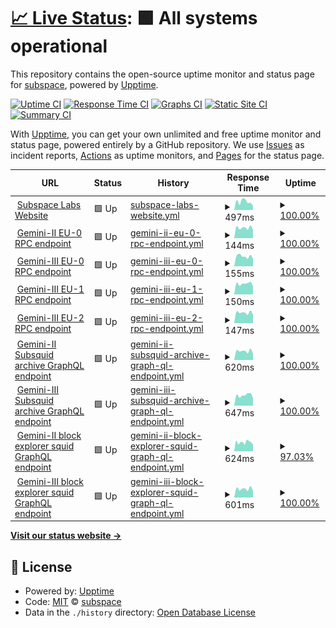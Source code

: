 # [📈 Live Status](https://status.subspace.network): <!--live status--> **🟩 All systems operational**

This repository contains the open-source uptime monitor and status page for [subspace](https://subspace.network), powered by [Upptime](https://github.com/upptime/upptime).

[![Uptime CI](https://github.com/subspace/status/workflows/Uptime%20CI/badge.svg)](https://github.com/subspace/status/actions?query=workflow%3A%22Uptime+CI%22)
[![Response Time CI](https://github.com/subspace/status/workflows/Response%20Time%20CI/badge.svg)](https://github.com/subspace/status/actions?query=workflow%3A%22Response+Time+CI%22)
[![Graphs CI](https://github.com/subspace/status/workflows/Graphs%20CI/badge.svg)](https://github.com/subspace/status/actions?query=workflow%3A%22Graphs+CI%22)
[![Static Site CI](https://github.com/subspace/status/workflows/Static%20Site%20CI/badge.svg)](https://github.com/subspace/status/actions?query=workflow%3A%22Static+Site+CI%22)
[![Summary CI](https://github.com/subspace/status/workflows/Summary%20CI/badge.svg)](https://github.com/subspace/status/actions?query=workflow%3A%22Summary+CI%22)

With [Upptime](https://upptime.js.org), you can get your own unlimited and free uptime monitor and status page, powered entirely by a GitHub repository. We use [Issues](https://github.com/subspace/status/issues) as incident reports, [Actions](https://github.com/subspace/status/actions) as uptime monitors, and [Pages](https://status.subspace.network) for the status page.

<!--start: status pages-->
<!-- This summary is generated by Upptime (https://github.com/upptime/upptime) -->
<!-- Do not edit this manually, your changes will be overwritten -->
<!-- prettier-ignore -->
| URL | Status | History | Response Time | Uptime |
| --- | ------ | ------- | ------------- | ------ |
| <img alt="" src="https://icons.duckduckgo.com/ip3/www.subspace.network.ico" height="13"> [Subspace Labs Website](https://www.subspace.network) | 🟩 Up | [subspace-labs-website.yml](https://github.com/subspace/status/commits/HEAD/history/subspace-labs-website.yml) | <details><summary><img alt="Response time graph" src="./graphs/subspace-labs-website/response-time-week.png" height="20"> 497ms</summary><br><a href="https://status.subspace.network/history/subspace-labs-website"><img alt="Response time 442" src="https://img.shields.io/endpoint?url=https%3A%2F%2Fraw.githubusercontent.com%2Fsubspace%2Fstatus%2FHEAD%2Fapi%2Fsubspace-labs-website%2Fresponse-time.json"></a><br><a href="https://status.subspace.network/history/subspace-labs-website"><img alt="24-hour response time 241" src="https://img.shields.io/endpoint?url=https%3A%2F%2Fraw.githubusercontent.com%2Fsubspace%2Fstatus%2FHEAD%2Fapi%2Fsubspace-labs-website%2Fresponse-time-day.json"></a><br><a href="https://status.subspace.network/history/subspace-labs-website"><img alt="7-day response time 497" src="https://img.shields.io/endpoint?url=https%3A%2F%2Fraw.githubusercontent.com%2Fsubspace%2Fstatus%2FHEAD%2Fapi%2Fsubspace-labs-website%2Fresponse-time-week.json"></a><br><a href="https://status.subspace.network/history/subspace-labs-website"><img alt="30-day response time 1370" src="https://img.shields.io/endpoint?url=https%3A%2F%2Fraw.githubusercontent.com%2Fsubspace%2Fstatus%2FHEAD%2Fapi%2Fsubspace-labs-website%2Fresponse-time-month.json"></a><br><a href="https://status.subspace.network/history/subspace-labs-website"><img alt="1-year response time 1370" src="https://img.shields.io/endpoint?url=https%3A%2F%2Fraw.githubusercontent.com%2Fsubspace%2Fstatus%2FHEAD%2Fapi%2Fsubspace-labs-website%2Fresponse-time-year.json"></a></details> | <details><summary><a href="https://status.subspace.network/history/subspace-labs-website">100.00%</a></summary><a href="https://status.subspace.network/history/subspace-labs-website"><img alt="All-time uptime 100.00%" src="https://img.shields.io/endpoint?url=https%3A%2F%2Fraw.githubusercontent.com%2Fsubspace%2Fstatus%2FHEAD%2Fapi%2Fsubspace-labs-website%2Fuptime.json"></a><br><a href="https://status.subspace.network/history/subspace-labs-website"><img alt="24-hour uptime 100.00%" src="https://img.shields.io/endpoint?url=https%3A%2F%2Fraw.githubusercontent.com%2Fsubspace%2Fstatus%2FHEAD%2Fapi%2Fsubspace-labs-website%2Fuptime-day.json"></a><br><a href="https://status.subspace.network/history/subspace-labs-website"><img alt="7-day uptime 100.00%" src="https://img.shields.io/endpoint?url=https%3A%2F%2Fraw.githubusercontent.com%2Fsubspace%2Fstatus%2FHEAD%2Fapi%2Fsubspace-labs-website%2Fuptime-week.json"></a><br><a href="https://status.subspace.network/history/subspace-labs-website"><img alt="30-day uptime 99.99%" src="https://img.shields.io/endpoint?url=https%3A%2F%2Fraw.githubusercontent.com%2Fsubspace%2Fstatus%2FHEAD%2Fapi%2Fsubspace-labs-website%2Fuptime-month.json"></a><br><a href="https://status.subspace.network/history/subspace-labs-website"><img alt="1-year uptime 100.00%" src="https://img.shields.io/endpoint?url=https%3A%2F%2Fraw.githubusercontent.com%2Fsubspace%2Fstatus%2FHEAD%2Fapi%2Fsubspace-labs-website%2Fuptime-year.json"></a></details>
| <img alt="" src="https://icons.duckduckgo.com/ip3/null.ico" height="13"> [Gemini-II EU-0 RPC endpoint](eu-0.gemini-2a.subspace.network) | 🟩 Up | [gemini-ii-eu-0-rpc-endpoint.yml](https://github.com/subspace/status/commits/HEAD/history/gemini-ii-eu-0-rpc-endpoint.yml) | <details><summary><img alt="Response time graph" src="./graphs/gemini-ii-eu-0-rpc-endpoint/response-time-week.png" height="20"> 144ms</summary><br><a href="https://status.subspace.network/history/gemini-ii-eu-0-rpc-endpoint"><img alt="Response time 147" src="https://img.shields.io/endpoint?url=https%3A%2F%2Fraw.githubusercontent.com%2Fsubspace%2Fstatus%2FHEAD%2Fapi%2Fgemini-ii-eu-0-rpc-endpoint%2Fresponse-time.json"></a><br><a href="https://status.subspace.network/history/gemini-ii-eu-0-rpc-endpoint"><img alt="24-hour response time 116" src="https://img.shields.io/endpoint?url=https%3A%2F%2Fraw.githubusercontent.com%2Fsubspace%2Fstatus%2FHEAD%2Fapi%2Fgemini-ii-eu-0-rpc-endpoint%2Fresponse-time-day.json"></a><br><a href="https://status.subspace.network/history/gemini-ii-eu-0-rpc-endpoint"><img alt="7-day response time 144" src="https://img.shields.io/endpoint?url=https%3A%2F%2Fraw.githubusercontent.com%2Fsubspace%2Fstatus%2FHEAD%2Fapi%2Fgemini-ii-eu-0-rpc-endpoint%2Fresponse-time-week.json"></a><br><a href="https://status.subspace.network/history/gemini-ii-eu-0-rpc-endpoint"><img alt="30-day response time 147" src="https://img.shields.io/endpoint?url=https%3A%2F%2Fraw.githubusercontent.com%2Fsubspace%2Fstatus%2FHEAD%2Fapi%2Fgemini-ii-eu-0-rpc-endpoint%2Fresponse-time-month.json"></a><br><a href="https://status.subspace.network/history/gemini-ii-eu-0-rpc-endpoint"><img alt="1-year response time 147" src="https://img.shields.io/endpoint?url=https%3A%2F%2Fraw.githubusercontent.com%2Fsubspace%2Fstatus%2FHEAD%2Fapi%2Fgemini-ii-eu-0-rpc-endpoint%2Fresponse-time-year.json"></a></details> | <details><summary><a href="https://status.subspace.network/history/gemini-ii-eu-0-rpc-endpoint">100.00%</a></summary><a href="https://status.subspace.network/history/gemini-ii-eu-0-rpc-endpoint"><img alt="All-time uptime 99.42%" src="https://img.shields.io/endpoint?url=https%3A%2F%2Fraw.githubusercontent.com%2Fsubspace%2Fstatus%2FHEAD%2Fapi%2Fgemini-ii-eu-0-rpc-endpoint%2Fuptime.json"></a><br><a href="https://status.subspace.network/history/gemini-ii-eu-0-rpc-endpoint"><img alt="24-hour uptime 100.00%" src="https://img.shields.io/endpoint?url=https%3A%2F%2Fraw.githubusercontent.com%2Fsubspace%2Fstatus%2FHEAD%2Fapi%2Fgemini-ii-eu-0-rpc-endpoint%2Fuptime-day.json"></a><br><a href="https://status.subspace.network/history/gemini-ii-eu-0-rpc-endpoint"><img alt="7-day uptime 100.00%" src="https://img.shields.io/endpoint?url=https%3A%2F%2Fraw.githubusercontent.com%2Fsubspace%2Fstatus%2FHEAD%2Fapi%2Fgemini-ii-eu-0-rpc-endpoint%2Fuptime-week.json"></a><br><a href="https://status.subspace.network/history/gemini-ii-eu-0-rpc-endpoint"><img alt="30-day uptime 99.42%" src="https://img.shields.io/endpoint?url=https%3A%2F%2Fraw.githubusercontent.com%2Fsubspace%2Fstatus%2FHEAD%2Fapi%2Fgemini-ii-eu-0-rpc-endpoint%2Fuptime-month.json"></a><br><a href="https://status.subspace.network/history/gemini-ii-eu-0-rpc-endpoint"><img alt="1-year uptime 99.42%" src="https://img.shields.io/endpoint?url=https%3A%2F%2Fraw.githubusercontent.com%2Fsubspace%2Fstatus%2FHEAD%2Fapi%2Fgemini-ii-eu-0-rpc-endpoint%2Fuptime-year.json"></a></details>
| <img alt="" src="https://icons.duckduckgo.com/ip3/null.ico" height="13"> [Gemini-III EU-0 RPC endpoint](eu-0.gemini-3c.subspace.network) | 🟩 Up | [gemini-iii-eu-0-rpc-endpoint.yml](https://github.com/subspace/status/commits/HEAD/history/gemini-iii-eu-0-rpc-endpoint.yml) | <details><summary><img alt="Response time graph" src="./graphs/gemini-iii-eu-0-rpc-endpoint/response-time-week.png" height="20"> 155ms</summary><br><a href="https://status.subspace.network/history/gemini-iii-eu-0-rpc-endpoint"><img alt="Response time 161" src="https://img.shields.io/endpoint?url=https%3A%2F%2Fraw.githubusercontent.com%2Fsubspace%2Fstatus%2FHEAD%2Fapi%2Fgemini-iii-eu-0-rpc-endpoint%2Fresponse-time.json"></a><br><a href="https://status.subspace.network/history/gemini-iii-eu-0-rpc-endpoint"><img alt="24-hour response time 116" src="https://img.shields.io/endpoint?url=https%3A%2F%2Fraw.githubusercontent.com%2Fsubspace%2Fstatus%2FHEAD%2Fapi%2Fgemini-iii-eu-0-rpc-endpoint%2Fresponse-time-day.json"></a><br><a href="https://status.subspace.network/history/gemini-iii-eu-0-rpc-endpoint"><img alt="7-day response time 155" src="https://img.shields.io/endpoint?url=https%3A%2F%2Fraw.githubusercontent.com%2Fsubspace%2Fstatus%2FHEAD%2Fapi%2Fgemini-iii-eu-0-rpc-endpoint%2Fresponse-time-week.json"></a><br><a href="https://status.subspace.network/history/gemini-iii-eu-0-rpc-endpoint"><img alt="30-day response time 161" src="https://img.shields.io/endpoint?url=https%3A%2F%2Fraw.githubusercontent.com%2Fsubspace%2Fstatus%2FHEAD%2Fapi%2Fgemini-iii-eu-0-rpc-endpoint%2Fresponse-time-month.json"></a><br><a href="https://status.subspace.network/history/gemini-iii-eu-0-rpc-endpoint"><img alt="1-year response time 161" src="https://img.shields.io/endpoint?url=https%3A%2F%2Fraw.githubusercontent.com%2Fsubspace%2Fstatus%2FHEAD%2Fapi%2Fgemini-iii-eu-0-rpc-endpoint%2Fresponse-time-year.json"></a></details> | <details><summary><a href="https://status.subspace.network/history/gemini-iii-eu-0-rpc-endpoint">100.00%</a></summary><a href="https://status.subspace.network/history/gemini-iii-eu-0-rpc-endpoint"><img alt="All-time uptime 100.00%" src="https://img.shields.io/endpoint?url=https%3A%2F%2Fraw.githubusercontent.com%2Fsubspace%2Fstatus%2FHEAD%2Fapi%2Fgemini-iii-eu-0-rpc-endpoint%2Fuptime.json"></a><br><a href="https://status.subspace.network/history/gemini-iii-eu-0-rpc-endpoint"><img alt="24-hour uptime 100.00%" src="https://img.shields.io/endpoint?url=https%3A%2F%2Fraw.githubusercontent.com%2Fsubspace%2Fstatus%2FHEAD%2Fapi%2Fgemini-iii-eu-0-rpc-endpoint%2Fuptime-day.json"></a><br><a href="https://status.subspace.network/history/gemini-iii-eu-0-rpc-endpoint"><img alt="7-day uptime 100.00%" src="https://img.shields.io/endpoint?url=https%3A%2F%2Fraw.githubusercontent.com%2Fsubspace%2Fstatus%2FHEAD%2Fapi%2Fgemini-iii-eu-0-rpc-endpoint%2Fuptime-week.json"></a><br><a href="https://status.subspace.network/history/gemini-iii-eu-0-rpc-endpoint"><img alt="30-day uptime 100.00%" src="https://img.shields.io/endpoint?url=https%3A%2F%2Fraw.githubusercontent.com%2Fsubspace%2Fstatus%2FHEAD%2Fapi%2Fgemini-iii-eu-0-rpc-endpoint%2Fuptime-month.json"></a><br><a href="https://status.subspace.network/history/gemini-iii-eu-0-rpc-endpoint"><img alt="1-year uptime 100.00%" src="https://img.shields.io/endpoint?url=https%3A%2F%2Fraw.githubusercontent.com%2Fsubspace%2Fstatus%2FHEAD%2Fapi%2Fgemini-iii-eu-0-rpc-endpoint%2Fuptime-year.json"></a></details>
| <img alt="" src="https://icons.duckduckgo.com/ip3/null.ico" height="13"> [Gemini-III EU-1 RPC endpoint](eu-1.gemini-3c.subspace.network) | 🟩 Up | [gemini-iii-eu-1-rpc-endpoint.yml](https://github.com/subspace/status/commits/HEAD/history/gemini-iii-eu-1-rpc-endpoint.yml) | <details><summary><img alt="Response time graph" src="./graphs/gemini-iii-eu-1-rpc-endpoint/response-time-week.png" height="20"> 150ms</summary><br><a href="https://status.subspace.network/history/gemini-iii-eu-1-rpc-endpoint"><img alt="Response time 144" src="https://img.shields.io/endpoint?url=https%3A%2F%2Fraw.githubusercontent.com%2Fsubspace%2Fstatus%2FHEAD%2Fapi%2Fgemini-iii-eu-1-rpc-endpoint%2Fresponse-time.json"></a><br><a href="https://status.subspace.network/history/gemini-iii-eu-1-rpc-endpoint"><img alt="24-hour response time 116" src="https://img.shields.io/endpoint?url=https%3A%2F%2Fraw.githubusercontent.com%2Fsubspace%2Fstatus%2FHEAD%2Fapi%2Fgemini-iii-eu-1-rpc-endpoint%2Fresponse-time-day.json"></a><br><a href="https://status.subspace.network/history/gemini-iii-eu-1-rpc-endpoint"><img alt="7-day response time 150" src="https://img.shields.io/endpoint?url=https%3A%2F%2Fraw.githubusercontent.com%2Fsubspace%2Fstatus%2FHEAD%2Fapi%2Fgemini-iii-eu-1-rpc-endpoint%2Fresponse-time-week.json"></a><br><a href="https://status.subspace.network/history/gemini-iii-eu-1-rpc-endpoint"><img alt="30-day response time 144" src="https://img.shields.io/endpoint?url=https%3A%2F%2Fraw.githubusercontent.com%2Fsubspace%2Fstatus%2FHEAD%2Fapi%2Fgemini-iii-eu-1-rpc-endpoint%2Fresponse-time-month.json"></a><br><a href="https://status.subspace.network/history/gemini-iii-eu-1-rpc-endpoint"><img alt="1-year response time 144" src="https://img.shields.io/endpoint?url=https%3A%2F%2Fraw.githubusercontent.com%2Fsubspace%2Fstatus%2FHEAD%2Fapi%2Fgemini-iii-eu-1-rpc-endpoint%2Fresponse-time-year.json"></a></details> | <details><summary><a href="https://status.subspace.network/history/gemini-iii-eu-1-rpc-endpoint">100.00%</a></summary><a href="https://status.subspace.network/history/gemini-iii-eu-1-rpc-endpoint"><img alt="All-time uptime 100.00%" src="https://img.shields.io/endpoint?url=https%3A%2F%2Fraw.githubusercontent.com%2Fsubspace%2Fstatus%2FHEAD%2Fapi%2Fgemini-iii-eu-1-rpc-endpoint%2Fuptime.json"></a><br><a href="https://status.subspace.network/history/gemini-iii-eu-1-rpc-endpoint"><img alt="24-hour uptime 100.00%" src="https://img.shields.io/endpoint?url=https%3A%2F%2Fraw.githubusercontent.com%2Fsubspace%2Fstatus%2FHEAD%2Fapi%2Fgemini-iii-eu-1-rpc-endpoint%2Fuptime-day.json"></a><br><a href="https://status.subspace.network/history/gemini-iii-eu-1-rpc-endpoint"><img alt="7-day uptime 100.00%" src="https://img.shields.io/endpoint?url=https%3A%2F%2Fraw.githubusercontent.com%2Fsubspace%2Fstatus%2FHEAD%2Fapi%2Fgemini-iii-eu-1-rpc-endpoint%2Fuptime-week.json"></a><br><a href="https://status.subspace.network/history/gemini-iii-eu-1-rpc-endpoint"><img alt="30-day uptime 100.00%" src="https://img.shields.io/endpoint?url=https%3A%2F%2Fraw.githubusercontent.com%2Fsubspace%2Fstatus%2FHEAD%2Fapi%2Fgemini-iii-eu-1-rpc-endpoint%2Fuptime-month.json"></a><br><a href="https://status.subspace.network/history/gemini-iii-eu-1-rpc-endpoint"><img alt="1-year uptime 100.00%" src="https://img.shields.io/endpoint?url=https%3A%2F%2Fraw.githubusercontent.com%2Fsubspace%2Fstatus%2FHEAD%2Fapi%2Fgemini-iii-eu-1-rpc-endpoint%2Fuptime-year.json"></a></details>
| <img alt="" src="https://icons.duckduckgo.com/ip3/null.ico" height="13"> [Gemini-III EU-2 RPC endpoint](eu-2.gemini-3c.subspace.network) | 🟩 Up | [gemini-iii-eu-2-rpc-endpoint.yml](https://github.com/subspace/status/commits/HEAD/history/gemini-iii-eu-2-rpc-endpoint.yml) | <details><summary><img alt="Response time graph" src="./graphs/gemini-iii-eu-2-rpc-endpoint/response-time-week.png" height="20"> 147ms</summary><br><a href="https://status.subspace.network/history/gemini-iii-eu-2-rpc-endpoint"><img alt="Response time 170" src="https://img.shields.io/endpoint?url=https%3A%2F%2Fraw.githubusercontent.com%2Fsubspace%2Fstatus%2FHEAD%2Fapi%2Fgemini-iii-eu-2-rpc-endpoint%2Fresponse-time.json"></a><br><a href="https://status.subspace.network/history/gemini-iii-eu-2-rpc-endpoint"><img alt="24-hour response time 116" src="https://img.shields.io/endpoint?url=https%3A%2F%2Fraw.githubusercontent.com%2Fsubspace%2Fstatus%2FHEAD%2Fapi%2Fgemini-iii-eu-2-rpc-endpoint%2Fresponse-time-day.json"></a><br><a href="https://status.subspace.network/history/gemini-iii-eu-2-rpc-endpoint"><img alt="7-day response time 147" src="https://img.shields.io/endpoint?url=https%3A%2F%2Fraw.githubusercontent.com%2Fsubspace%2Fstatus%2FHEAD%2Fapi%2Fgemini-iii-eu-2-rpc-endpoint%2Fresponse-time-week.json"></a><br><a href="https://status.subspace.network/history/gemini-iii-eu-2-rpc-endpoint"><img alt="30-day response time 170" src="https://img.shields.io/endpoint?url=https%3A%2F%2Fraw.githubusercontent.com%2Fsubspace%2Fstatus%2FHEAD%2Fapi%2Fgemini-iii-eu-2-rpc-endpoint%2Fresponse-time-month.json"></a><br><a href="https://status.subspace.network/history/gemini-iii-eu-2-rpc-endpoint"><img alt="1-year response time 170" src="https://img.shields.io/endpoint?url=https%3A%2F%2Fraw.githubusercontent.com%2Fsubspace%2Fstatus%2FHEAD%2Fapi%2Fgemini-iii-eu-2-rpc-endpoint%2Fresponse-time-year.json"></a></details> | <details><summary><a href="https://status.subspace.network/history/gemini-iii-eu-2-rpc-endpoint">100.00%</a></summary><a href="https://status.subspace.network/history/gemini-iii-eu-2-rpc-endpoint"><img alt="All-time uptime 100.00%" src="https://img.shields.io/endpoint?url=https%3A%2F%2Fraw.githubusercontent.com%2Fsubspace%2Fstatus%2FHEAD%2Fapi%2Fgemini-iii-eu-2-rpc-endpoint%2Fuptime.json"></a><br><a href="https://status.subspace.network/history/gemini-iii-eu-2-rpc-endpoint"><img alt="24-hour uptime 100.00%" src="https://img.shields.io/endpoint?url=https%3A%2F%2Fraw.githubusercontent.com%2Fsubspace%2Fstatus%2FHEAD%2Fapi%2Fgemini-iii-eu-2-rpc-endpoint%2Fuptime-day.json"></a><br><a href="https://status.subspace.network/history/gemini-iii-eu-2-rpc-endpoint"><img alt="7-day uptime 100.00%" src="https://img.shields.io/endpoint?url=https%3A%2F%2Fraw.githubusercontent.com%2Fsubspace%2Fstatus%2FHEAD%2Fapi%2Fgemini-iii-eu-2-rpc-endpoint%2Fuptime-week.json"></a><br><a href="https://status.subspace.network/history/gemini-iii-eu-2-rpc-endpoint"><img alt="30-day uptime 100.00%" src="https://img.shields.io/endpoint?url=https%3A%2F%2Fraw.githubusercontent.com%2Fsubspace%2Fstatus%2FHEAD%2Fapi%2Fgemini-iii-eu-2-rpc-endpoint%2Fuptime-month.json"></a><br><a href="https://status.subspace.network/history/gemini-iii-eu-2-rpc-endpoint"><img alt="1-year uptime 100.00%" src="https://img.shields.io/endpoint?url=https%3A%2F%2Fraw.githubusercontent.com%2Fsubspace%2Fstatus%2FHEAD%2Fapi%2Fgemini-iii-eu-2-rpc-endpoint%2Fuptime-year.json"></a></details>
| <img alt="" src="https://icons.duckduckgo.com/ip3/null.ico" height="13"> [Gemini-II Subsquid archive GraphQL endpoint](archive.gemini-2a.subspace.network/graphql?query=%7B__typename%7D) | 🟩 Up | [gemini-ii-subsquid-archive-graph-ql-endpoint.yml](https://github.com/subspace/status/commits/HEAD/history/gemini-ii-subsquid-archive-graph-ql-endpoint.yml) | <details><summary><img alt="Response time graph" src="./graphs/gemini-ii-subsquid-archive-graph-ql-endpoint/response-time-week.png" height="20"> 620ms</summary><br><a href="https://status.subspace.network/history/gemini-ii-subsquid-archive-graph-ql-endpoint"><img alt="Response time 595" src="https://img.shields.io/endpoint?url=https%3A%2F%2Fraw.githubusercontent.com%2Fsubspace%2Fstatus%2FHEAD%2Fapi%2Fgemini-ii-subsquid-archive-graph-ql-endpoint%2Fresponse-time.json"></a><br><a href="https://status.subspace.network/history/gemini-ii-subsquid-archive-graph-ql-endpoint"><img alt="24-hour response time 456" src="https://img.shields.io/endpoint?url=https%3A%2F%2Fraw.githubusercontent.com%2Fsubspace%2Fstatus%2FHEAD%2Fapi%2Fgemini-ii-subsquid-archive-graph-ql-endpoint%2Fresponse-time-day.json"></a><br><a href="https://status.subspace.network/history/gemini-ii-subsquid-archive-graph-ql-endpoint"><img alt="7-day response time 620" src="https://img.shields.io/endpoint?url=https%3A%2F%2Fraw.githubusercontent.com%2Fsubspace%2Fstatus%2FHEAD%2Fapi%2Fgemini-ii-subsquid-archive-graph-ql-endpoint%2Fresponse-time-week.json"></a><br><a href="https://status.subspace.network/history/gemini-ii-subsquid-archive-graph-ql-endpoint"><img alt="30-day response time 595" src="https://img.shields.io/endpoint?url=https%3A%2F%2Fraw.githubusercontent.com%2Fsubspace%2Fstatus%2FHEAD%2Fapi%2Fgemini-ii-subsquid-archive-graph-ql-endpoint%2Fresponse-time-month.json"></a><br><a href="https://status.subspace.network/history/gemini-ii-subsquid-archive-graph-ql-endpoint"><img alt="1-year response time 595" src="https://img.shields.io/endpoint?url=https%3A%2F%2Fraw.githubusercontent.com%2Fsubspace%2Fstatus%2FHEAD%2Fapi%2Fgemini-ii-subsquid-archive-graph-ql-endpoint%2Fresponse-time-year.json"></a></details> | <details><summary><a href="https://status.subspace.network/history/gemini-ii-subsquid-archive-graph-ql-endpoint">100.00%</a></summary><a href="https://status.subspace.network/history/gemini-ii-subsquid-archive-graph-ql-endpoint"><img alt="All-time uptime 100.00%" src="https://img.shields.io/endpoint?url=https%3A%2F%2Fraw.githubusercontent.com%2Fsubspace%2Fstatus%2FHEAD%2Fapi%2Fgemini-ii-subsquid-archive-graph-ql-endpoint%2Fuptime.json"></a><br><a href="https://status.subspace.network/history/gemini-ii-subsquid-archive-graph-ql-endpoint"><img alt="24-hour uptime 100.00%" src="https://img.shields.io/endpoint?url=https%3A%2F%2Fraw.githubusercontent.com%2Fsubspace%2Fstatus%2FHEAD%2Fapi%2Fgemini-ii-subsquid-archive-graph-ql-endpoint%2Fuptime-day.json"></a><br><a href="https://status.subspace.network/history/gemini-ii-subsquid-archive-graph-ql-endpoint"><img alt="7-day uptime 100.00%" src="https://img.shields.io/endpoint?url=https%3A%2F%2Fraw.githubusercontent.com%2Fsubspace%2Fstatus%2FHEAD%2Fapi%2Fgemini-ii-subsquid-archive-graph-ql-endpoint%2Fuptime-week.json"></a><br><a href="https://status.subspace.network/history/gemini-ii-subsquid-archive-graph-ql-endpoint"><img alt="30-day uptime 100.00%" src="https://img.shields.io/endpoint?url=https%3A%2F%2Fraw.githubusercontent.com%2Fsubspace%2Fstatus%2FHEAD%2Fapi%2Fgemini-ii-subsquid-archive-graph-ql-endpoint%2Fuptime-month.json"></a><br><a href="https://status.subspace.network/history/gemini-ii-subsquid-archive-graph-ql-endpoint"><img alt="1-year uptime 100.00%" src="https://img.shields.io/endpoint?url=https%3A%2F%2Fraw.githubusercontent.com%2Fsubspace%2Fstatus%2FHEAD%2Fapi%2Fgemini-ii-subsquid-archive-graph-ql-endpoint%2Fuptime-year.json"></a></details>
| <img alt="" src="https://icons.duckduckgo.com/ip3/null.ico" height="13"> [Gemini-III Subsquid archive GraphQL endpoint](archive.gemini-3b.subspace.network/graphql?query=%7B__typename%7D) | 🟩 Up | [gemini-iii-subsquid-archive-graph-ql-endpoint.yml](https://github.com/subspace/status/commits/HEAD/history/gemini-iii-subsquid-archive-graph-ql-endpoint.yml) | <details><summary><img alt="Response time graph" src="./graphs/gemini-iii-subsquid-archive-graph-ql-endpoint/response-time-week.png" height="20"> 647ms</summary><br><a href="https://status.subspace.network/history/gemini-iii-subsquid-archive-graph-ql-endpoint"><img alt="Response time 612" src="https://img.shields.io/endpoint?url=https%3A%2F%2Fraw.githubusercontent.com%2Fsubspace%2Fstatus%2FHEAD%2Fapi%2Fgemini-iii-subsquid-archive-graph-ql-endpoint%2Fresponse-time.json"></a><br><a href="https://status.subspace.network/history/gemini-iii-subsquid-archive-graph-ql-endpoint"><img alt="24-hour response time 464" src="https://img.shields.io/endpoint?url=https%3A%2F%2Fraw.githubusercontent.com%2Fsubspace%2Fstatus%2FHEAD%2Fapi%2Fgemini-iii-subsquid-archive-graph-ql-endpoint%2Fresponse-time-day.json"></a><br><a href="https://status.subspace.network/history/gemini-iii-subsquid-archive-graph-ql-endpoint"><img alt="7-day response time 647" src="https://img.shields.io/endpoint?url=https%3A%2F%2Fraw.githubusercontent.com%2Fsubspace%2Fstatus%2FHEAD%2Fapi%2Fgemini-iii-subsquid-archive-graph-ql-endpoint%2Fresponse-time-week.json"></a><br><a href="https://status.subspace.network/history/gemini-iii-subsquid-archive-graph-ql-endpoint"><img alt="30-day response time 612" src="https://img.shields.io/endpoint?url=https%3A%2F%2Fraw.githubusercontent.com%2Fsubspace%2Fstatus%2FHEAD%2Fapi%2Fgemini-iii-subsquid-archive-graph-ql-endpoint%2Fresponse-time-month.json"></a><br><a href="https://status.subspace.network/history/gemini-iii-subsquid-archive-graph-ql-endpoint"><img alt="1-year response time 612" src="https://img.shields.io/endpoint?url=https%3A%2F%2Fraw.githubusercontent.com%2Fsubspace%2Fstatus%2FHEAD%2Fapi%2Fgemini-iii-subsquid-archive-graph-ql-endpoint%2Fresponse-time-year.json"></a></details> | <details><summary><a href="https://status.subspace.network/history/gemini-iii-subsquid-archive-graph-ql-endpoint">100.00%</a></summary><a href="https://status.subspace.network/history/gemini-iii-subsquid-archive-graph-ql-endpoint"><img alt="All-time uptime 100.00%" src="https://img.shields.io/endpoint?url=https%3A%2F%2Fraw.githubusercontent.com%2Fsubspace%2Fstatus%2FHEAD%2Fapi%2Fgemini-iii-subsquid-archive-graph-ql-endpoint%2Fuptime.json"></a><br><a href="https://status.subspace.network/history/gemini-iii-subsquid-archive-graph-ql-endpoint"><img alt="24-hour uptime 100.00%" src="https://img.shields.io/endpoint?url=https%3A%2F%2Fraw.githubusercontent.com%2Fsubspace%2Fstatus%2FHEAD%2Fapi%2Fgemini-iii-subsquid-archive-graph-ql-endpoint%2Fuptime-day.json"></a><br><a href="https://status.subspace.network/history/gemini-iii-subsquid-archive-graph-ql-endpoint"><img alt="7-day uptime 100.00%" src="https://img.shields.io/endpoint?url=https%3A%2F%2Fraw.githubusercontent.com%2Fsubspace%2Fstatus%2FHEAD%2Fapi%2Fgemini-iii-subsquid-archive-graph-ql-endpoint%2Fuptime-week.json"></a><br><a href="https://status.subspace.network/history/gemini-iii-subsquid-archive-graph-ql-endpoint"><img alt="30-day uptime 100.00%" src="https://img.shields.io/endpoint?url=https%3A%2F%2Fraw.githubusercontent.com%2Fsubspace%2Fstatus%2FHEAD%2Fapi%2Fgemini-iii-subsquid-archive-graph-ql-endpoint%2Fuptime-month.json"></a><br><a href="https://status.subspace.network/history/gemini-iii-subsquid-archive-graph-ql-endpoint"><img alt="1-year uptime 100.00%" src="https://img.shields.io/endpoint?url=https%3A%2F%2Fraw.githubusercontent.com%2Fsubspace%2Fstatus%2FHEAD%2Fapi%2Fgemini-iii-subsquid-archive-graph-ql-endpoint%2Fuptime-year.json"></a></details>
| <img alt="" src="https://icons.duckduckgo.com/ip3/null.ico" height="13"> [Gemini-II block explorer squid GraphQL endpoint](squid.gemini-2a.subspace.network/graphql?query=%7B__typename%7D) | 🟩 Up | [gemini-ii-block-explorer-squid-graph-ql-endpoint.yml](https://github.com/subspace/status/commits/HEAD/history/gemini-ii-block-explorer-squid-graph-ql-endpoint.yml) | <details><summary><img alt="Response time graph" src="./graphs/gemini-ii-block-explorer-squid-graph-ql-endpoint/response-time-week.png" height="20"> 624ms</summary><br><a href="https://status.subspace.network/history/gemini-ii-block-explorer-squid-graph-ql-endpoint"><img alt="Response time 638" src="https://img.shields.io/endpoint?url=https%3A%2F%2Fraw.githubusercontent.com%2Fsubspace%2Fstatus%2FHEAD%2Fapi%2Fgemini-ii-block-explorer-squid-graph-ql-endpoint%2Fresponse-time.json"></a><br><a href="https://status.subspace.network/history/gemini-ii-block-explorer-squid-graph-ql-endpoint"><img alt="24-hour response time 614" src="https://img.shields.io/endpoint?url=https%3A%2F%2Fraw.githubusercontent.com%2Fsubspace%2Fstatus%2FHEAD%2Fapi%2Fgemini-ii-block-explorer-squid-graph-ql-endpoint%2Fresponse-time-day.json"></a><br><a href="https://status.subspace.network/history/gemini-ii-block-explorer-squid-graph-ql-endpoint"><img alt="7-day response time 624" src="https://img.shields.io/endpoint?url=https%3A%2F%2Fraw.githubusercontent.com%2Fsubspace%2Fstatus%2FHEAD%2Fapi%2Fgemini-ii-block-explorer-squid-graph-ql-endpoint%2Fresponse-time-week.json"></a><br><a href="https://status.subspace.network/history/gemini-ii-block-explorer-squid-graph-ql-endpoint"><img alt="30-day response time 638" src="https://img.shields.io/endpoint?url=https%3A%2F%2Fraw.githubusercontent.com%2Fsubspace%2Fstatus%2FHEAD%2Fapi%2Fgemini-ii-block-explorer-squid-graph-ql-endpoint%2Fresponse-time-month.json"></a><br><a href="https://status.subspace.network/history/gemini-ii-block-explorer-squid-graph-ql-endpoint"><img alt="1-year response time 638" src="https://img.shields.io/endpoint?url=https%3A%2F%2Fraw.githubusercontent.com%2Fsubspace%2Fstatus%2FHEAD%2Fapi%2Fgemini-ii-block-explorer-squid-graph-ql-endpoint%2Fresponse-time-year.json"></a></details> | <details><summary><a href="https://status.subspace.network/history/gemini-ii-block-explorer-squid-graph-ql-endpoint">97.03%</a></summary><a href="https://status.subspace.network/history/gemini-ii-block-explorer-squid-graph-ql-endpoint"><img alt="All-time uptime 99.11%" src="https://img.shields.io/endpoint?url=https%3A%2F%2Fraw.githubusercontent.com%2Fsubspace%2Fstatus%2FHEAD%2Fapi%2Fgemini-ii-block-explorer-squid-graph-ql-endpoint%2Fuptime.json"></a><br><a href="https://status.subspace.network/history/gemini-ii-block-explorer-squid-graph-ql-endpoint"><img alt="24-hour uptime 79.22%" src="https://img.shields.io/endpoint?url=https%3A%2F%2Fraw.githubusercontent.com%2Fsubspace%2Fstatus%2FHEAD%2Fapi%2Fgemini-ii-block-explorer-squid-graph-ql-endpoint%2Fuptime-day.json"></a><br><a href="https://status.subspace.network/history/gemini-ii-block-explorer-squid-graph-ql-endpoint"><img alt="7-day uptime 97.03%" src="https://img.shields.io/endpoint?url=https%3A%2F%2Fraw.githubusercontent.com%2Fsubspace%2Fstatus%2FHEAD%2Fapi%2Fgemini-ii-block-explorer-squid-graph-ql-endpoint%2Fuptime-week.json"></a><br><a href="https://status.subspace.network/history/gemini-ii-block-explorer-squid-graph-ql-endpoint"><img alt="30-day uptime 99.11%" src="https://img.shields.io/endpoint?url=https%3A%2F%2Fraw.githubusercontent.com%2Fsubspace%2Fstatus%2FHEAD%2Fapi%2Fgemini-ii-block-explorer-squid-graph-ql-endpoint%2Fuptime-month.json"></a><br><a href="https://status.subspace.network/history/gemini-ii-block-explorer-squid-graph-ql-endpoint"><img alt="1-year uptime 99.11%" src="https://img.shields.io/endpoint?url=https%3A%2F%2Fraw.githubusercontent.com%2Fsubspace%2Fstatus%2FHEAD%2Fapi%2Fgemini-ii-block-explorer-squid-graph-ql-endpoint%2Fuptime-year.json"></a></details>
| <img alt="" src="https://icons.duckduckgo.com/ip3/null.ico" height="13"> [Gemini-III block explorer squid GraphQL endpoint](squid.gemini-3b.subspace.network/graphql?query=%7B__typename%7D) | 🟩 Up | [gemini-iii-block-explorer-squid-graph-ql-endpoint.yml](https://github.com/subspace/status/commits/HEAD/history/gemini-iii-block-explorer-squid-graph-ql-endpoint.yml) | <details><summary><img alt="Response time graph" src="./graphs/gemini-iii-block-explorer-squid-graph-ql-endpoint/response-time-week.png" height="20"> 601ms</summary><br><a href="https://status.subspace.network/history/gemini-iii-block-explorer-squid-graph-ql-endpoint"><img alt="Response time 588" src="https://img.shields.io/endpoint?url=https%3A%2F%2Fraw.githubusercontent.com%2Fsubspace%2Fstatus%2FHEAD%2Fapi%2Fgemini-iii-block-explorer-squid-graph-ql-endpoint%2Fresponse-time.json"></a><br><a href="https://status.subspace.network/history/gemini-iii-block-explorer-squid-graph-ql-endpoint"><img alt="24-hour response time 456" src="https://img.shields.io/endpoint?url=https%3A%2F%2Fraw.githubusercontent.com%2Fsubspace%2Fstatus%2FHEAD%2Fapi%2Fgemini-iii-block-explorer-squid-graph-ql-endpoint%2Fresponse-time-day.json"></a><br><a href="https://status.subspace.network/history/gemini-iii-block-explorer-squid-graph-ql-endpoint"><img alt="7-day response time 601" src="https://img.shields.io/endpoint?url=https%3A%2F%2Fraw.githubusercontent.com%2Fsubspace%2Fstatus%2FHEAD%2Fapi%2Fgemini-iii-block-explorer-squid-graph-ql-endpoint%2Fresponse-time-week.json"></a><br><a href="https://status.subspace.network/history/gemini-iii-block-explorer-squid-graph-ql-endpoint"><img alt="30-day response time 588" src="https://img.shields.io/endpoint?url=https%3A%2F%2Fraw.githubusercontent.com%2Fsubspace%2Fstatus%2FHEAD%2Fapi%2Fgemini-iii-block-explorer-squid-graph-ql-endpoint%2Fresponse-time-month.json"></a><br><a href="https://status.subspace.network/history/gemini-iii-block-explorer-squid-graph-ql-endpoint"><img alt="1-year response time 588" src="https://img.shields.io/endpoint?url=https%3A%2F%2Fraw.githubusercontent.com%2Fsubspace%2Fstatus%2FHEAD%2Fapi%2Fgemini-iii-block-explorer-squid-graph-ql-endpoint%2Fresponse-time-year.json"></a></details> | <details><summary><a href="https://status.subspace.network/history/gemini-iii-block-explorer-squid-graph-ql-endpoint">100.00%</a></summary><a href="https://status.subspace.network/history/gemini-iii-block-explorer-squid-graph-ql-endpoint"><img alt="All-time uptime 100.00%" src="https://img.shields.io/endpoint?url=https%3A%2F%2Fraw.githubusercontent.com%2Fsubspace%2Fstatus%2FHEAD%2Fapi%2Fgemini-iii-block-explorer-squid-graph-ql-endpoint%2Fuptime.json"></a><br><a href="https://status.subspace.network/history/gemini-iii-block-explorer-squid-graph-ql-endpoint"><img alt="24-hour uptime 100.00%" src="https://img.shields.io/endpoint?url=https%3A%2F%2Fraw.githubusercontent.com%2Fsubspace%2Fstatus%2FHEAD%2Fapi%2Fgemini-iii-block-explorer-squid-graph-ql-endpoint%2Fuptime-day.json"></a><br><a href="https://status.subspace.network/history/gemini-iii-block-explorer-squid-graph-ql-endpoint"><img alt="7-day uptime 100.00%" src="https://img.shields.io/endpoint?url=https%3A%2F%2Fraw.githubusercontent.com%2Fsubspace%2Fstatus%2FHEAD%2Fapi%2Fgemini-iii-block-explorer-squid-graph-ql-endpoint%2Fuptime-week.json"></a><br><a href="https://status.subspace.network/history/gemini-iii-block-explorer-squid-graph-ql-endpoint"><img alt="30-day uptime 100.00%" src="https://img.shields.io/endpoint?url=https%3A%2F%2Fraw.githubusercontent.com%2Fsubspace%2Fstatus%2FHEAD%2Fapi%2Fgemini-iii-block-explorer-squid-graph-ql-endpoint%2Fuptime-month.json"></a><br><a href="https://status.subspace.network/history/gemini-iii-block-explorer-squid-graph-ql-endpoint"><img alt="1-year uptime 100.00%" src="https://img.shields.io/endpoint?url=https%3A%2F%2Fraw.githubusercontent.com%2Fsubspace%2Fstatus%2FHEAD%2Fapi%2Fgemini-iii-block-explorer-squid-graph-ql-endpoint%2Fuptime-year.json"></a></details>

<!--end: status pages-->

[**Visit our status website →**](https://status.subspace.network)

## 📄 License

- Powered by: [Upptime](https://github.com/upptime/upptime)
- Code: [MIT](./LICENSE) © [subspace](https://subspace.network)
- Data in the `./history` directory: [Open Database License](https://opendatacommons.org/licenses/odbl/1-0/)
